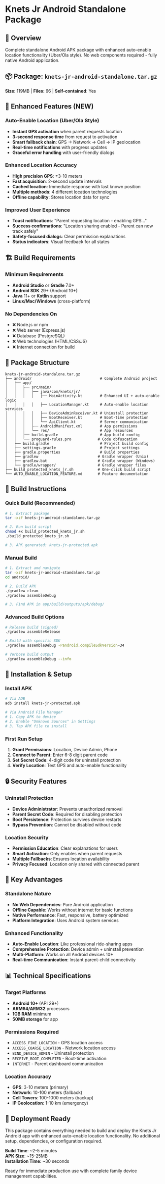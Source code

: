 # Knets Jr Android Standalone Package

## 📱 Overview
Complete standalone Android APK package with enhanced auto-enable location functionality (Uber/Ola style). No web components required - fully native Android application.

## 📦 Package: `knets-jr-android-standalone.tar.gz`
**Size**: 119MB | **Files**: 66 | **Self-contained**: Yes

## 🚀 Enhanced Features (NEW)

### **Auto-Enable Location (Uber/Ola Style)**
- **Instant GPS activation** when parent requests location
- **3-second response time** from request to activation
- **Smart fallback chain**: GPS → Network → Cell → IP geolocation
- **Real-time notifications** with progress updates
- **Graceful error handling** with user-friendly dialogs

### **Enhanced Location Accuracy**
- **High precision GPS**: ±3-10 meters
- **Fast acquisition**: 2-second update intervals
- **Cached location**: Immediate response with last known position
- **Multiple methods**: 4 different location technologies
- **Offline capability**: Stores location data for sync

### **Improved User Experience**
- **Toast notifications**: "Parent requesting location - enabling GPS..."
- **Success confirmations**: "Location sharing enabled - Parent can now track safely"
- **Safety-focused dialogs**: Clear permission explanations
- **Status indicators**: Visual feedback for all states

## 🏗️ Build Requirements

### **Minimum Requirements**
- **Android Studio** or **Gradle** 7.0+
- **Android SDK** 29+ (Android 10+)
- **Java** 11+ or **Kotlin** support
- **Linux/Mac/Windows** (cross-platform)

### **No Dependencies On**
- ❌ Node.js or npm
- ❌ Web server (Express.js)
- ❌ Database (PostgreSQL)
- ❌ Web technologies (HTML/CSS/JS)
- ❌ Internet connection for build

## 📁 Package Structure

```
knets-jr-android-standalone.tar.gz
├── android/                               # Complete Android project
│   ├── app/
│   │   ├── src/main/
│   │   │   ├── java/com/knets/jr/
│   │   │   │   ├── MainActivity.kt        # Enhanced UI + auto-enable logic
│   │   │   │   ├── LocationManager.kt     # Auto-enable location services
│   │   │   │   ├── DeviceAdminReceiver.kt # Uninstall protection
│   │   │   │   ├── BootReceiver.kt        # Boot-time protection
│   │   │   │   └── ApiClient.kt           # Server communication
│   │   │   ├── AndroidManifest.xml        # App permissions
│   │   │   └── res/                       # App resources
│   │   ├── build.gradle                   # App build config
│   │   └── proguard-rules.pro            # Code obfuscation
│   ├── build.gradle                       # Project build config
│   ├── settings.gradle                    # Project settings
│   ├── gradle.properties                  # Build properties
│   ├── gradlew                           # Gradle wrapper (Unix)
│   ├── gradlew.bat                       # Gradle wrapper (Windows)
│   └── gradle/wrapper/                   # Gradle wrapper files
├── build_protected_knets_jr.sh           # One-click build script
└── AUTO_ENABLE_LOCATION_FEATURE.md       # Feature documentation
```

## 🔧 Build Instructions

### **Quick Build (Recommended)**
```bash
# 1. Extract package
tar -xzf knets-jr-android-standalone.tar.gz

# 2. Run build script
chmod +x build_protected_knets_jr.sh
./build_protected_knets_jr.sh

# 3. APK generated: knets-jr-protected.apk
```

### **Manual Build**
```bash
# 1. Extract and navigate
tar -xzf knets-jr-android-standalone.tar.gz
cd android/

# 2. Build APK
./gradlew clean
./gradlew assembleDebug

# 3. Find APK in app/build/outputs/apk/debug/
```

### **Advanced Build Options**
```bash
# Release build (signed)
./gradlew assembleRelease

# Build with specific SDK
./gradlew assembleDebug -Pandroid.compileSdkVersion=34

# Verbose build output
./gradlew assembleDebug --info
```

## 📲 Installation & Setup

### **Install APK**
```bash
# Via ADB
adb install knets-jr-protected.apk

# Via Android File Manager
# 1. Copy APK to device
# 2. Enable "Unknown Sources" in Settings
# 3. Tap APK file to install
```

### **First Run Setup**
1. **Grant Permissions**: Location, Device Admin, Phone
2. **Connect to Parent**: Enter 6-8 digit parent code
3. **Set Secret Code**: 4-digit code for uninstall protection
4. **Verify Location**: Test GPS and auto-enable functionality

## 🔒 Security Features

### **Uninstall Protection**
- **Device Administrator**: Prevents unauthorized removal
- **Parent Secret Code**: Required for disabling protection
- **Boot Persistence**: Protection survives device restarts
- **Bypass Prevention**: Cannot be disabled without code

### **Location Security**
- **Permission Education**: Clear explanations for users
- **Smart Activation**: Only enables when parent requests
- **Multiple Fallbacks**: Ensures location availability
- **Privacy Focused**: Location only shared with connected parent

## 🌟 Key Advantages

### **Standalone Nature**
- **No Web Dependencies**: Pure Android application
- **Offline Capable**: Works without internet for basic functions
- **Native Performance**: Fast, responsive, battery optimized
- **Platform Integration**: Uses Android system services

### **Enhanced Functionality**
- **Auto-Enable Location**: Like professional ride-sharing apps
- **Comprehensive Protection**: Device admin + uninstall prevention
- **Multi-Platform**: Works on all Android devices 10+
- **Real-time Communication**: Instant parent-child connectivity

## 📊 Technical Specifications

### **Target Platforms**
- **Android 10+** (API 29+)
- **ARM64/ARM32** processors
- **1GB RAM** minimum
- **50MB storage** for app

### **Permissions Required**
- `ACCESS_FINE_LOCATION` - GPS location access
- `ACCESS_COARSE_LOCATION` - Network location access
- `BIND_DEVICE_ADMIN` - Uninstall protection
- `RECEIVE_BOOT_COMPLETED` - Boot-time activation
- `INTERNET` - Parent dashboard communication

### **Location Accuracy**
- **GPS**: 3-10 meters (primary)
- **Network**: 10-100 meters (fallback)
- **Cell Towers**: 100-1000 meters (backup)
- **IP Geolocation**: 1-10 km (emergency)

## 🚀 Deployment Ready

This package contains everything needed to build and deploy the Knets Jr Android app with enhanced auto-enable location functionality. No additional setup, dependencies, or configuration required.

**Build Time**: ~2-5 minutes  
**APK Size**: ~15-25MB  
**Installation Time**: ~30 seconds  

Ready for immediate production use with complete family device management capabilities.